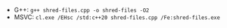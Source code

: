 - G++: `g++ shred-files.cpp -o shred-files -O2`
- MSVC: `cl.exe /EHsc /std:c++20 shred-files.cpp /Fe:shred-files.exe`
